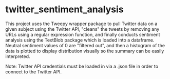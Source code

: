 # twitter_sentiment_analysis
This project uses the Tweepy wrapper package to pull Twitter data on a given subject using the Twitter API, "cleans" the tweets by removing any URLs using a regular expression function, and finally conducts sentiment analysis using the TextBlob package which is loaded into a dataframe. Neutral sentiment values of 0 are "filtered out", and then a histogram of the data is plotted to display distribution visually so the summary can be easily interpreted. 

Note: Twitter API credentials must be loaded in via a .json file in order to connect to the Twitter API. 
